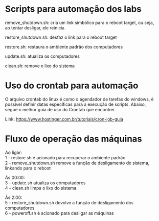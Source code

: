 # Scripts para automação dos labs

remove_shutdown.sh: cria um link simbólico para o reboot target, ou seja, ao tentar desligar, ele reinicia.

restore_shutdown.sh: desfaz o link para o reboot target

restore.sh: restaura o ambiente padrão dos computadores

update.sh: atualiza os computadores

clean.sh: remove o lixo do sistema

# Uso do crontab para automação

O arquivo crontab do linux é como o agendador de tarefas do windows, é possível definir datas específicas para a execução de scripts. Abaixo, segue o melhor guia de uso do Crontab que encontrei.

Link: https://www.hostinger.com.br/tutoriais/cron-job-guia

# Fluxo de operação das máquinas

Ao ligar:
<br>1 - restore.sh é acionado para recuperar o ambiente padrão
<br>2 - remove_shutdown.sh remove a função de desligamento do sistema, linkando para o reboot


Às 00:00:
<br>3 - update.sh atualiza os computadores
<br>4 - clean.sh limpa o lixo do sistema

Às 2:00:
<br>5 - restore_shutdown.sh devolve a função de desligamento dos computadores
<br>6 - poweroff.sh é acionado para desligar as máquinas